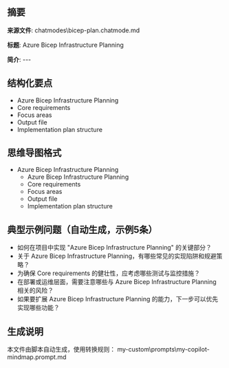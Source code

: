 ## 摘要

**来源文件**: chatmodes\bicep-plan.chatmode.md

**标题**: Azure Bicep Infrastructure Planning

**简介**: ---

## 结构化要点

- Azure Bicep Infrastructure Planning
- Core requirements
- Focus areas
- Output file
- Implementation plan structure

## 思维导图格式

- Azure Bicep Infrastructure Planning
  - Azure Bicep Infrastructure Planning
  - Core requirements
  - Focus areas
  - Output file
  - Implementation plan structure

## 典型示例问题（自动生成，示例5条）

- 如何在项目中实现 "Azure Bicep Infrastructure Planning" 的关键部分？
- 关于 Azure Bicep Infrastructure Planning，有哪些常见的实现陷阱和规避策略？
- 为确保 Core requirements 的健壮性，应考虑哪些测试与监控措施？
- 在部署或运维层面，需要注意哪些与 Azure Bicep Infrastructure Planning 相关的风险？
- 如果要扩展 Azure Bicep Infrastructure Planning 的能力，下一步可以优先实现哪些功能？

## 生成说明

本文件由脚本自动生成，使用转换规则： my-custom\prompts\my-copilot-mindmap.prompt.md

